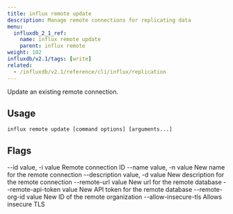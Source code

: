 ```yaml
---
title: influx remote update
description: Manage remote connections for replicating data
menu:
  influxdb_2_1_ref:
    name: influx remote update
    parent: influx remote
weight: 102
influxdb/v2.1/tags: [write]
related:
  - /influxdb/v2.1/reference/cli/influx/replication
---
```


Update an existing remote connection.

## Usage
```
influx remote update [command options] [arguments...]
```

## Flags

   --id value, -i value           Remote connection ID
   --name value, -n value         New name for the remote connection
   --description value, -d value  New description for the remote connection
   --remote-url value             New url for the remote database
   --remote-api-token value       New API token for the remote database
   --remote-org-id value          New ID of the remote organization
   --allow-insecure-tls           Allows insecure TLS

<!--
COMMON OPTIONS:
   --host value                     HTTP address of InfluxDB [$INFLUX_HOST]
   --skip-verify                    Skip TLS certificate chain and host name verification [$INFLUX_SKIP_VERIFY]
   --configs-path value             Path to the influx CLI configurations [$INFLUX_CONFIGS_PATH]
   --active-config value, -c value  Config name to use for command [$INFLUX_ACTIVE_CONFIG]
   --http-debug
   --json                           Output data as JSON [$INFLUX_OUTPUT_JSON]
   --hide-headers                   Hide the table headers in output data [$INFLUX_HIDE_HEADERS]
   --token value, -t value          Token to authenticate request [$INFLUX_TOKEN]
 -->
